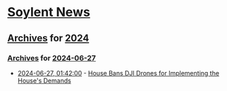 # [Soylent News](../../../README.md)

## [Archives](../../index.md) for [2024](../index.md)

### [Archives](../../index.md) for [2024-06-27](index.md)

* [2024-06-27, 01:42:00](https://soylentnews.org/article.pl?sid=24/06/26/0223226&from=rss) - [House Bans DJI Drones for Implementing the House's Demands](https://soylentnews.org/article.pl?sid=24/06/26/0223226&from=rss)
